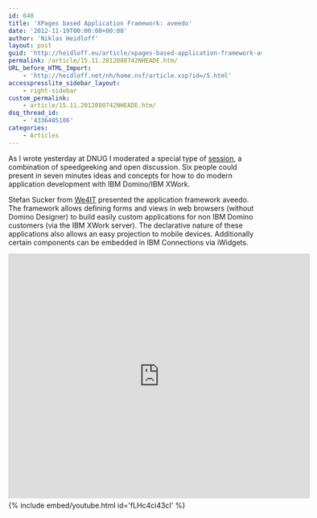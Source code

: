 ```yaml
---
id: 640
title: 'XPages based Application Framework: aveedo'
date: '2012-11-19T00:00:00+00:00'
author: 'Niklas Heidloff'
layout: post
guid: 'http://heidloff.eu/article/xpages-based-application-framework-aveedo/'
permalink: /article/15.11.2012080742NHEADE.htm/
URL_before_HTML_Import:
    - 'http://heidloff.net/nh/home.nsf/article.xsp?id=/5.html'
accesspresslite_sidebar_layout:
    - right-sidebar
custom_permalink:
    - article/15.11.2012080742NHEADE.htm/
dsq_thread_id:
    - '4336405106'
categories:
    - Articles
---
```


As I wrote yesterday at DNUG I moderated a special type of [session](http://dnug.de/dnug/dnugcms.nsf/id/3FBAEAA9EEEE0A29C1257A590055C458?Open&dl=DE), a combination of speedgeeking and open discussion. Six people could present in seven minutes ideas and concepts for how to do modern application development with IBM Domino/IBM XWork.

Stefan Sucker from [We4IT](http://www.we4it.com/en/) presented the application framework aveedo. The framework allows defining forms and views in web browsers (without Domino Designer) to build easily custom applications for non IBM Domino customers (via the IBM XWork server). The declarative nature of these applications also allows an easy projection to mobile devices. Additionally certain components can be embedded in IBM Connections via iWidgets.

<iframe allowfullscreen="" frameborder="0" height="486" marginheight="0" marginwidth="0" mozallowfullscreen="" scrolling="no" src="http://de.slideshare.net/slideshow/embed_code/15170441?rel=0&startSlide=2" style="border:1px solid #CCC;border-width:1px 1px 0;margin-bottom:5px" webkitallowfullscreen="" width="597"> </iframe>

<div style="margin-bottom:5px"> 
{% include embed/youtube.html id='fLHc4ci43cI' %}